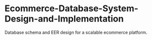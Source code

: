 # Ecommerce-Database-System-Design-and-Implementation
Database schema and EER design for a scalable ecommerce platform.
